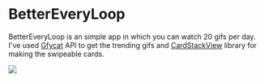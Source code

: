 # BetterEveryLoop

BetterEveryLoop is an simple app in which you can watch 20 gifs per day. 
I've used [Gfycat](https://gfycat.com) API to get the trending gifs and 
[CardStackView](https://github.com/yuyakaido/CardStackView) library for making the swipeable cards.

![](https://media.giphy.com/media/ZgQiSbkluw6y5iVpeY/giphy.gif)
